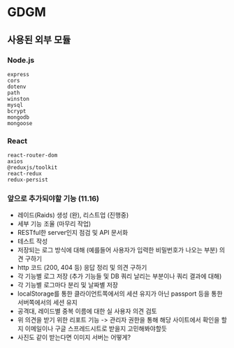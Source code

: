 GDGM
====

사용된 외부 모듈
------------
### Node.js
```
express
cors
dotenv
path
winston
mysql
bcrypt
mongodb
mongoose
```

### React
```
react-router-dom
axios
@reduxjs/toolkit
react-redux
redux-persist
```

### 앞으로 추가되야할 기능 (11.16)
- 레이드(Raids) 생성 (완), 리스트업 (진행중)
- 세부 기능 조율 (마무리 작업)
- RESTful한 server인지 점검 및 API 문서화
- 테스트 작성
- 저장되는 로그 방식에 대해 (예를들어 사용자가 입력한 비밀번호가 나오는 부분) 의견 구하기
- http 코드 (200, 404 등) 응답 정리 및 의견 구하기
- 각 기능별 로그 저장 (추가 기능들 및 DB 쿼리 날리는 부분이나 쿼리 결과에 대해)
- 각 기능별 로그마다 분리 및 날짜별 저장
- localStorage를 통한 클라이언트쪽에서의 세션 유지가 아닌 passport 등을 통한 서버쪽에서의 세션 유지
- 공격대, 레이드별 중복 이름에 대한 실 사용자 의견 검토
- 위 의견을 받기 위한 리포트 기능 -> 관리자 권한을 통해 해당 사이트에서 확인을 할지 이메일이나 구글 스프레드시트로 받을지 고민해봐야할듯
- 사진도 같이 받는다면 이미지 서버는 어떻게?